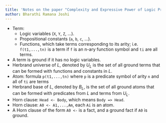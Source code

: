 ```yaml
---
title: 'Notes on the paper "Complexity and Expressive Power of Logic Programming"'
author: Bharathi Ramana Joshi
---
```


- Term:
    + Logic variables (`X`, `Y`, `Z`, ...).
    + Propositional constants (`a`, `b`, `c`, ...).
    + Functions, which take terms corresponding to its arity; i.e.
      `f(t1,...,tn)` is a term if `f` is an n-ary function symbol and `ti` are
      all terms.
- A term is ground if it has no logic variables.
- Herbrand universe of $L$, denoted by $U_L$ is the set of all ground terms that
    can be formed with functions and constants in $L$.
- Atom: formula `p(t1,...,tn)` where `p` is a predicate symbol of arity `n` and
  all of `ti` are terms
- Herbrand base of $L$, denoted by $B_L$, is the set of all ground atoms that
    can be formed with predicates from $L$ and terms from $U_L$.
- Horn clause: `Head <- Body`, which means `Body => Head`.
- Horn clause: `A0 <- A1,...,Am`, each `Ai` is an atom.
- A Horn clause of the form `A0 <-` is a fact, and a ground fact if `A0` is
    ground.
